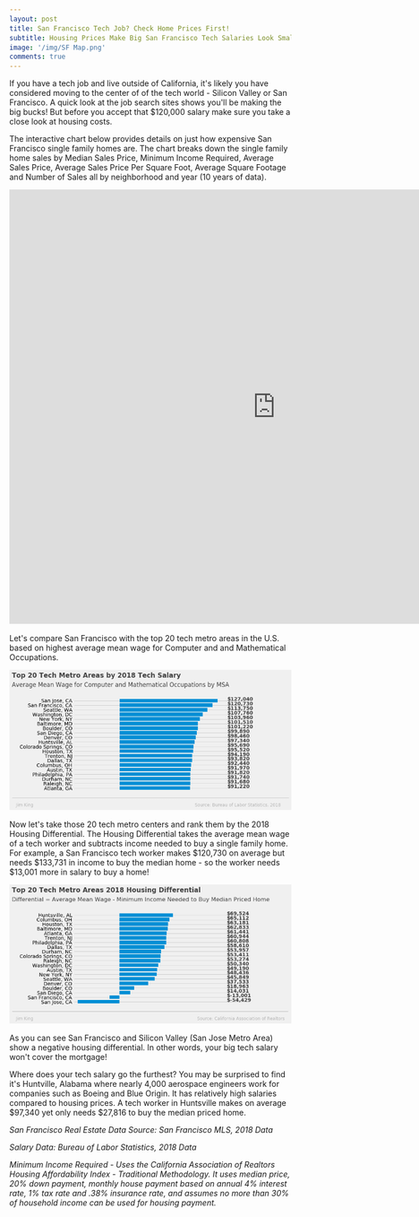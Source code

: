 ```yaml
---
layout: post
title: San Francisco Tech Job? Check Home Prices First!
subtitle: Housing Prices Make Big San Francisco Tech Salaries Look Small.
image: '/img/SF Map.png'
comments: true
---
```


If you have a tech job and live outside of California, it's likely you have considered moving to the center of of the tech world - Silicon Valley or San Francisco.  A quick look at the job search sites shows you'll be making the big bucks!  But before you accept that $120,000 salary make sure you take a close look at housing costs.  

The interactive chart below provides details on just how expensive San Francisco single family homes are.  The chart breaks down the single family home sales by Median Sales Price, Minimum Income Required, Average Sales Price, Average Sales Price Per Square Foot, Average Square Footage and Number of Sales all by neighborhood and year (10 years of data). 

<iframe src="https://sf-real-estate.herokuapp.com/SF_Real_Estate_Project" width="950" height="775" style="border: none;"></iframe>

Let's compare San Francisco with the top 20 tech metro areas in the U.S. based on highest average mean wage for Computer and and Mathematical Occupations.


![Tech Salaries 2018 Graph](/img/Tech_Salaries_2018.png)


Now let's take those 20 tech metro centers and rank them by the 2018 Housing Differential.  The Housing Differential takes the average mean wage of a tech worker and subtracts income needed to buy a single family home.  For example, a San Francisco tech worker makes $120,730 on average but needs $133,731 in income to buy the median home - so the worker needs $13,001 more in salary to buy a home!


![Tech Housing 2018 Graph](/img/Tech_Housing_2018.png)


As you can see San Francisco and Silicon Valley (San Jose Metro Area) show a negative housing differential.  In other words, your big tech salary won't cover the mortgage!

Where does your tech salary go the furthest?  You may be surprised to find it's Huntville, Alabama where nearly 4,000 aerospace engineers work for companies such as Boeing and Blue Origin.  It has relatively high salaries compared to housing prices. A tech worker in Huntsville makes on average $97,340 yet only needs $27,816 to buy the median priced home.

*San Francisco Real Estate Data Source:  San Francisco MLS, 2018 Data*

*Salary Data: Bureau of Labor Statistics, 2018 Data*

*Minimum Income Required - Uses the California Association of Realtors Housing Affordability Index - Traditional Methodology.  It uses median price, 20% down payment, monthly house payment based on annual 4% interest rate, 1% tax rate and .38% insurance rate, and assumes no more than 30% of household income can be used for housing payment.*
